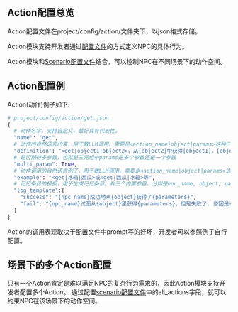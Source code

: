 ## Action配置总览
Action配置文件在project/config/action/文件夹下，以json格式存储。

Action模块支持开发者通过[配置文件](#action配置例)的方式定义NPC的具体行为。

Action模块和[Scenario配置文件](scenario.md#Scenario配置方法)结合，可以控制NPC在不同场景下的动作空间。

## Action配置例
Action(动作)例子如下:
```python
# project/config/action/get.json
{
  # 动作名字。支持自定义，最好具有代表性。
  "name": "get", 
  # 动作的自然语言约束，用于教LLM调用。需要是<action_name|object|params>这种三元组的形式
  "definition": "<get|object1|object2>，从[object2]中获得[object1]，[object2]可以是人物或者存储器皿；你只可以get'看到的/身上的'物品；", # 
  # 是否期待多参数，也就是三元组中params是多个参数还是一个参数
  "multi_param": True,
  # 动作调用的自然语言例子，用于教LLM调用。需要是<action_name|object|params>这种三元组的形式
  "example": "<get|冰箱|西瓜>或<get|西瓜|冰箱>等",
  # 记忆条目的模板，用于生成记忆条目。有三个内置参量，分别是npc_name, object, parameters。分别代表NPC名字，对象，参数。
  "log_template":{
    "success": "{npc_name}成功地从{object}获得了{parameters}",
    "fail": "{npc_name}试图从{object}里获得{parameters}，但是失败了. 原因是{reason}"
  }
}
```
Action的调用表现取决于配置文件中prompt写的好坏，开发者可以参照例子自行配置。

## 场景下的多个Action配置
只有一个Action肯定是难以满足NPC的复杂行为需求的，因此Action模块支持开发者配置多个Action。
通过配置[scenario配置文件](scenario.md#Scenario配置方法)中的all_actions字段，就可以约束NPC在该场景下的动作空间。
